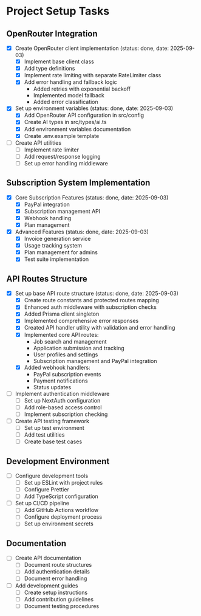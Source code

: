 # Project Setup Tasks

## OpenRouter Integration
- [x] Create OpenRouter client implementation (status: done, date: 2025-09-03)
  - [x] Implement base client class
  - [x] Add type definitions
  - [x] Implement rate limiting with separate RateLimiter class
  - [x] Add error handling and fallback logic
    - Added retries with exponential backoff
    - Implemented model fallback
    - Added error classification
- [x] Set up environment variables (status: done, date: 2025-09-03)
  - [x] Add OpenRouter API configuration in src/config
  - [x] Create AI types in src/types/ai.ts
  - [x] Add environment variables documentation
  - [x] Create .env.example template
- [ ] Create API utilities
  - [ ] Implement rate limiter
  - [ ] Add request/response logging
  - [ ] Set up error handling middleware

## Subscription System Implementation
- [x] Core Subscription Features (status: done, date: 2025-09-03)
  - [x] PayPal integration
  - [x] Subscription management API
  - [x] Webhook handling
  - [x] Plan management
  
- [x] Advanced Features (status: done, date: 2025-09-03)
  - [x] Invoice generation service
  - [x] Usage tracking system
  - [x] Plan management for admins
  - [x] Test suite implementation

## API Routes Structure
- [x] Set up base API route structure (status: done, date: 2025-09-03)
  - [x] Create route constants and protected routes mapping
  - [x] Enhanced auth middleware with subscription checks
  - [x] Added Prisma client singleton
  - [x] Implemented comprehensive error responses
  - [x] Created API handler utility with validation and error handling
  - [x] Implemented core API routes:
    - Job search and management
    - Application submission and tracking
    - User profiles and settings
    - Subscription management and PayPal integration
  - [x] Added webhook handlers:
    - PayPal subscription events
    - Payment notifications
    - Status updates
- [ ] Implement authentication middleware
  - [ ] Set up NextAuth configuration
  - [ ] Add role-based access control
  - [ ] Implement subscription checking
- [ ] Create API testing framework
  - [ ] Set up test environment
  - [ ] Add test utilities
  - [ ] Create base test cases

## Development Environment
- [ ] Configure development tools
  - [ ] Set up ESLint with project rules
  - [ ] Configure Prettier
  - [ ] Add TypeScript configuration
- [ ] Set up CI/CD pipeline
  - [ ] Add GitHub Actions workflow
  - [ ] Configure deployment process
  - [ ] Set up environment secrets

## Documentation
- [ ] Create API documentation
  - [ ] Document route structures
  - [ ] Add authentication details
  - [ ] Document error handling
- [ ] Add development guides
  - [ ] Create setup instructions
  - [ ] Add contribution guidelines
  - [ ] Document testing procedures

